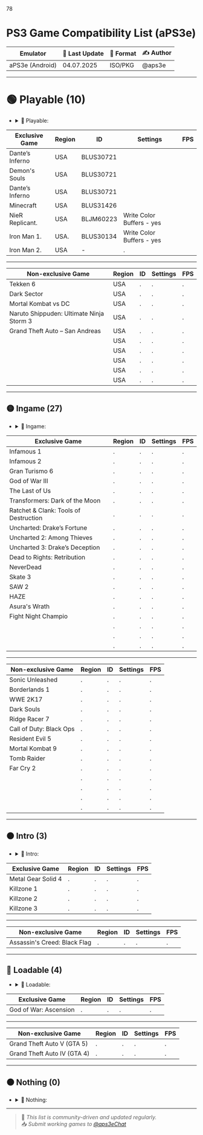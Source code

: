 78
# PS3 Game Compatibility List (aPS3e)

|    Emulator       | 📆 Last Update | 📌 Format        | ✍️ Author |
|-------------------|----------------|------------------|-----------|
| aPS3e (Android)   | 04.07.2025     | ISO/PKG          | @aps3e    |

---

# 🟢 Playable (10) 
- <details> <summary>📜 Playable:</summary>
    Games that can be completed with playable performance and no game-breaking glitches`
|   Exclusive Game   | Region | ID | Settings | FPS |
|----------|----------|--------|----------|-----|
| Dante’s Inferno | USA | BLUS30721 |           |
| Demon's Souls   | USA | BLUS30721 |           |
| Dante’s Inferno | USA | BLUS30721 |           |
| Minecraft       | USA | BLUS31426 |           |
| NieR Replicant. | USA | BLJM60223 | Write Color Buffers - yes | |
| Iron Man 1.     | USA.| BLUS30134 | Write Color Buffers - yes | |
| Iron Man 2.     | USA | -         |.          | | |
---                                                              
|   Non-exclusive Game   | Region | ID | Settings | FPS |
|--------------------|--------|----|----------|-----|
| Tekken 6           | USA    |.   |.         |.    |
| Dark Sector        | USA    |.   |.         |.    |
| Mortal Kombat vs DC | USA   |.   |.         |.    |
| Naruto Shippuden: Ultimate Ninja Storm 3 | USA    |.   |.         |.    |
| Grand Theft Auto – San Andreas   | USA    |.   |.         |.    |
|                    | USA    |.   |.         |.    |
|                    | USA    |.   |.         |.    |
|                    | USA    |.   |.         |.    |
|                    | USA    |.   |.         |.    |
|                    | USA    |.   |.         |.    |

---

## 🟡 Ingame (27)
- <details> <summary>📜 Ingame:</summary>
   Games that run but have serious glitches, performance issues, or can’t be finished
|  Exclusive Game  | Region | ID | Settings | FPS |
|----------------|--------|----|----------|-----|
| Infamous 1     |.       |.   |.         |.    |
| Infamous 2     |.       |.   |.         |.    |
| Gran Turismo 6 |.       |.   |.         |.    |
| God of War III |.       |.   |.         |.    |
| The Last of Us |.       |.   |.         |.    |
| Transformers: Dark of the Moon |.       |.    |.         |.    |
| Ratchet & Clank: Tools of Destruction   |.       |.   |.         |.    |
| Uncharted: Drake’s Fortune               |.       |.   |.         |.    |    
| Uncharted 2: Among Thieves               |.       |.   |.         |.    |
| Uncharted 3: Drake’s Deception               |.       |.   |.         |.    |
| Dead to Rights: Retribution               |.       |.   |.         |.    |
| NeverDead               |.       |.   |.         |.    |
| Skate 3               |.       |.   |.         |.    |
| SAW 2               |.       |.   |.         |.    |
| HAZE               |.       |.   |.         |.    |
| Asura's Wrath               |.       |.   |.         |.    |
| Fight Night Champio               |.       |.   |.         |.    |
|                |.       |.   |.         |.    |
|                |.       |.   |.         |.    |
|                |.       |.   |.         |.    |
---
|   Non-exclusive Game   | Region | ID | Settings | FPS |
|--------------------|--------|----|----------|-----|
| Sonic Unleashed    |.       |.   |.         |.    |
| Borderlands 1      |.       |.   |.         |.    |
| WWE 2K17           |.       |.   |.         |.    |
| Dark Souls         |.       |.   |.         |.    |
| Ridge Racer 7      |.       |.   |.         |.    |
| Call of Duty: Black Ops |.       |.   |.         |.    |
| Resident Evil 5    |.       |.   |.         |.    |
| Mortal Kombat 9    |.       |.   |.         |.    |
| Tomb Raider        |.       |.   |.         |.    |
| Far Cry 2          |.       |.   |.         |.    |
|                    |.       |.   |.         |.    |
|                    |.       |.   |.         |.    |
|                    |.       |.   |.         |.    |
|                    |.       |.   |.         |.    |
---
## 🟠 Intro (3)
- <details> <summary>📜 Intro:</summary>
  Games that show menus or intro scenes but don’t progress further`
|  Exclusive Game   | Region | ID | Settings | FPS |
|-------------------|--------|----|----------|-----|
| Metal Gear Solid 4 |.       |.   |.         |.    |
| Killzone 1        |.       |.   |.         |.    |
| Killzone 2        |.       |.   |.         |.    |               
| Killzone 3        |.       |.   |.         |.    |
---
|  Non-exclusive Game  | Region | ID | Settings | FPS |
|----------------------|--------|----|----------|-----|
| Assassin's Creed: Black Flag  |.       |.   |.         |.    |
---

## 🔴 Loadable (4)
- <details> <summary>📜 Loadable:</summary>
  Games that display a black screen with a framerate counter`
|Exclusive Game| Region | ID | Settings | FPS |
|--------------|--------|----|----------|-----|
| God of War: Ascension |.       |.   |.         |.    |
---
|Non-exclusive Game| Region | ID | Settings | FPS |
|------------------|--------|----|----------|-----|
| Grand Theft Auto V (GTA 5)     |.       |.   |.         |.    |
| Grand Theft Auto IV (GTA 4)    |.       |.   |.         |.    |
---

## ⚫ Nothing (0)
- <details> <summary>📜 Nothing:</summary>
   Games that do not initialize or crash instantly.
---

> 🔄 *This list is community-driven and updated regularly.*  
> 📥 *Submit working games to [@aps3eChat](https://t.me/aps3eChat)*

